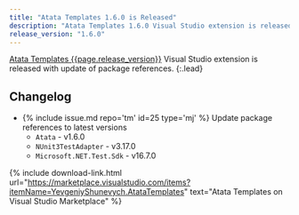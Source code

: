 ```yaml
---
title: "Atata Templates 1.6.0 is Released"
description: "Atata Templates 1.6.0 Visual Studio extension is released with update of package references."
release_version: "1.6.0"
---
```


[Atata Templates {{page.release_version}}](https://marketplace.visualstudio.com/items?itemName=YevgeniyShunevych.AtataTemplates)
Visual Studio extension is released with update of package references.
{:.lead}

<!--more-->

## Changelog

- &#8203;{% include issue.md repo='tm' id=25 type='mj' %} Update package references to latest versions
  - `Atata` - v1.6.0
  - `NUnit3TestAdapter` - v3.17.0
  - `Microsoft.NET.Test.Sdk` - v16.7.0

{% include download-link.html url="https://marketplace.visualstudio.com/items?itemName=YevgeniyShunevych.AtataTemplates" text="Atata Templates on Visual Studio Marketplace" %}